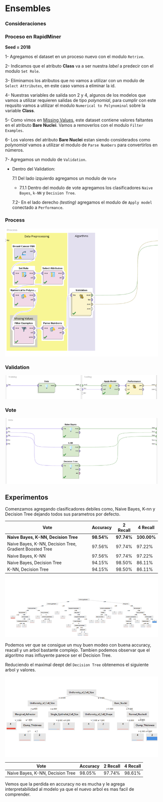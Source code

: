 # Ensembles

### Consideraciones


### Proceso en RapidMiner

__Seed = 2018__

1- Agregamos el dataset en un proceso nuevo con el modulo `Retrive`.

2- Indicamos que el atributo **Class** va a ser nuestra _label_ a predecir con el modulo `Set Role`.

3- Eliminamos los atributos que no vamos a utilizar con un modulo de `Select Attributes`, en este caso vamos a eliminar la id.

4- Nuestras variables de salida son 2 y 4, algunos de los modelos que vamos a utilizar requieren salidas de tipo _polynomial_, para cumplir con este requsito vamos a utilizar el modulo `Numerical to Polynominal` sobre la variable **Class**.

5- Como vimos en [Missing Values](./), este dataset contiene valores faltantes en el atributo **Bare Nuclei**. Vamos a removerlos con el modulo `Filter Examples`.

6- Los valores del atributo **Bare Nuclei** estan siendo considerados como _polynomial_ vamos a utilizar el modulo de `Parse Numbers` para convertirlos en números.

7- Agregamos un modulo de `Validation`.

* Dentro del Validation:
  
  7.1 Del lado izquierdo agregamos un modulo de `Vote`
  
  *  7.1.1 Dentro del modulo de vote agregamos los clasificadores `Naive Bayes`, `k-NN` y `Decision Tree`.

  7.2- En el lado derecho _(testing)_ agregamos el modulo de `Apply model` conectado a `Performance`.


### Process

![](./img/17_ensambles_rm.PNG)

### Validation

![](./img/17_ensambles_rm2.PNG)

### Vote

![](./img/17_ensambles_rm3.PNG)

## Experimentos

Comenzamos agregando clasificadores debiles como, Naive Bayes, K-nn y Decision Tree dejando todos sus parametros por defecto.

| Vote  | Accuracy         | 2 Recall | 4 Recall |
|----| ---------------- | -------- | -------- |
| **Naive Bayes, K-NN, Decision Tree** |  **98.54%** |  **97.74%**  |  **100.00%**  |
| Naive Bayes, K-NN, Decision Tree, Gradient Boosted Tree | 97.56% |  97.74%  |  97.22%  |
| Naive Bayes, K-NN | 97.56% |  97.74%  |  97.22%  |
| Naive Bayes, Decision Tree | 94.15% |  98.50%  |  86.11%  |
| K-NN, Decision Tree | 94.15% |  98.50%  |  86.11%  |

![](./img/17_ensambles_rm_tree.PNG)

Podemos ver que se consigue un muy buen modeo con buena accuracy, reacall y un arbol bastante complejo. Tambien podemos observar que el algoritmo mas influyente parece ser el Decision Tree.

Reduciendo el maximal deept del  `Decision Tree` obtenemos el siguiente arbol y valores.

![](./img/17_ensambles_rm_tree2.PNG)

| Vote  | Accuracy         | 2 Recall | 4 Recall |
|----| ---------------- | -------- | -------- |
| Naive Bayes, K-NN, Decision Tree |  98.05% |  97.74% | 98.61%  |

Vemos que la perdida en accuracy no es mucha y le agrega interpretabilidad al modelo ya que el nuevo arbol es mas facil de comprender.
